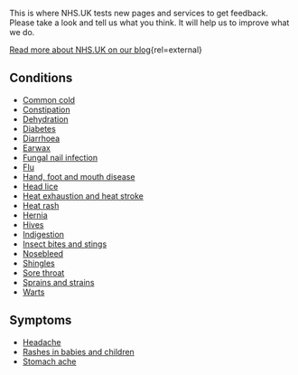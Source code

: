 This is where NHS.UK tests new pages and services to get feedback. Please
take a look and tell us what you think. It will help us to improve what we do.

[Read more about NHS.UK on our blog](http://transformation.blog.nhs.uk/){rel=external}

## Conditions

* [Common cold](/conditions/cold)
* [Constipation](/conditions/constipation)
* [Dehydration](/conditions/dehydration)
* [Diabetes](/conditions/type-2-diabetes/check-if-you-have-it)
* [Diarrhoea](/conditions/diarrhoea)
* [Earwax](/conditions/earwax)
* [Fungal nail infection](/conditions/fungal-nail-infection)
* [Flu](/conditions/flu)
* [Hand, foot and mouth disease](/conditions/hand-foot-and-mouth-disease)
* [Head lice](/conditions/head-lice)
* [Heat exhaustion and heat stroke](/conditions/heat-exhaustion-and-heatstroke)
* [Heat rash](/conditions/heat-rash)
* [Hernia](/conditions/hernia)
* [Hives](/conditions/hives)
* [Indigestion](/conditions/indigestion)
* [Insect bites and stings](/conditions/insect-bites-and-stings)
* [Nosebleed](/conditions/nosebleed)
* [Shingles](/conditions/shingles)
* [Sore throat](/conditions/sore-throat)
* [Sprains and strains](/conditions/sprains-and-strains)
* [Warts](/conditions/warts)

## Symptoms

* [Headache](/symptoms/headache)
* [Rashes in babies and children](/symptoms/rashes-in-babies-and-children)
* [Stomach ache](/symptoms/stomach-ache)
